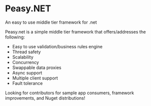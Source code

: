 # Peasy.NET
An easy to use middle tier framework for .net

Peasy.net is a simple middle tier framework that offers/addresses the following:

- Easy to use validation/business rules engine
- Thread safety
- Scalability
- Concurrency
- Swappable data proxies
- Async support
- Multiple client support
- Fault tolerance

Looking for contributors for sample app consumers, framework improvements, and Nuget distributions!
